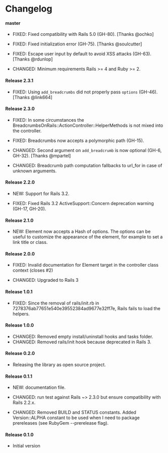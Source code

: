 # Changelog


#### master

- FIXED: Fixed compatibility with Rails 5.0 (GH-80). [Thanks @ochko]
- FIXED: Fixed initialization error (GH-75). [Thanks @soulcutter]
- FIXED: Escape user input by default to avoid XSS attacks (GH-63). [Thanks @rdunlop]

- CHANGED: Minimum requirements Rails >= 4 and Ruby >= 2.


#### Release 2.3.1

- FIXED: Using `add_breadcrumbs` did not properly pass `options` (GH-46). [Thanks @link664]


#### Release 2.3.0

- FIXED: In some circumstances the BreadcrumbsOnRails::ActionController::HelperMethods is not mixed into the controller.
- FIXED: Breadcrumbs now accepts a polymorphic path (GH-15).

- CHANGED: Second argument on `add_breadcrumb` is now optional (GH-6, GH-32). [Thanks @mpartel]
- CHANGED: Breadcrumb path computation fallbacks to url_for in case of unknown arguments.


#### Release 2.2.0

- NEW: Support for Rails 3.2.

- FIXED: Fixed Rails 3.2 ActiveSupport::Concern deprecation warning (GH-17, GH-20).


#### Release 2.1.0

- NEW: Element now accepts a Hash of options. The options can be useful to customize the appearance of the element, for example to set a link title or class.


#### Release 2.0.0

- FIXED: Invalid documentation for Element target in the controller class context (closes #2)

- CHANGED: Upgraded to Rails 3


#### Release 1.0.1

- FIXED: Since the removal of rails/init.rb in 7278376ab77651e540e39552384ad9677e32ff7e, Rails fails to load the helpers.


#### Release 1.0.0

- CHANGED: Removed empty install/uninstall hooks and tasks folder.
- CHANGED: Removed rails/init hook because deprecated in Rails 3.


#### Release 0.2.0

- Releasing the library as open source project.


#### Release 0.1.1


- NEW: documentation file.

- CHANGED: run test against Rails ~> 2.3.0 but ensure compatibility with Rails 2.2.x.
- CHANGED: Removed BUILD and STATUS constants. Added Version::ALPHA constant to be used when I need to package prereleases (see RubyGem --prerelease flag).


#### Release 0.1.0

- Initial version
